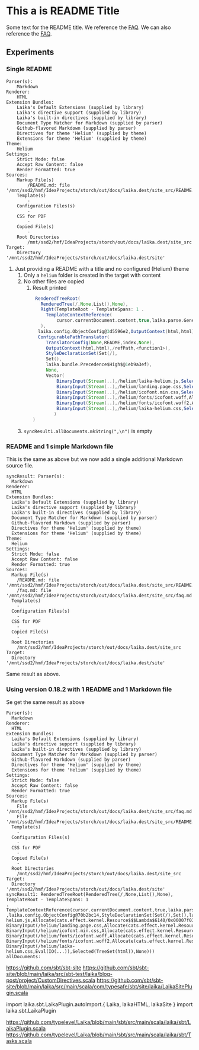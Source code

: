 This a is README Title
======================

Some text for the README title.
We reference the [FAQ](faq.md).
We can also reference the [FAQ](../faq.md).

## Experiments

### Single README 

```
Parser(s):
    Markdown
Renderer:
    HTML
Extension Bundles:
    Laika's Default Extensions (supplied by library)
    Laika's directive support (supplied by library)
    Laika's built-in directives (supplied by library)
    Document Type Matcher for Markdown (supplied by parser)
    Github-flavored Markdown (supplied by parser)
    Directives for theme 'Helium' (supplied by theme)
    Extensions for theme 'Helium' (supplied by theme)
Theme:
    Helium
Settings:
    Strict Mode: false
    Accept Raw Content: false
    Render Formatted: true
Sources:
    Markup File(s)
        /README.md: file '/mnt/ssd2/hmf/IdeaProjects/storch/out/docs/laika.dest/site_src/README.md'
    Template(s)
        -
    Configuration Files(s)
        -
    CSS for PDF
        -
    Copied File(s)
        -
    Root Directories
        /mnt/ssd2/hmf/IdeaProjects/storch/out/docs/laika.dest/site_src
Target:
    Directory '/mnt/ssd2/hmf/IdeaProjects/storch/out/docs/laika.dest/site'
```

1. Just providing a README with a title and no configured (Helium) theme
   1. Only a `helium` folder is created in the target with content
   1. No other files are copied
      1.  Result printed 
          ```scala
           RenderedTreeRoot(
             RenderedTree(/,None,List(),None),
             Right(TemplateRoot - TemplateSpans: 1 . 
               TemplateContextReference(
                   cursor.currentDocument.content,true,laika.parse.GeneratedSource$@5af5d76f)
             ),
            laika.config.ObjectConfig@3d5596e2,OutputContext(html,html),
            ConfigurablePathTranslator(
               TranslatorConfig(None,README,index,None),
               OutputContext(html,html),/refPath,<function1>),
               StyleDeclarationSet(Set(/),
               Set(),
               laika.bundle.Precedence$High$@1eb9a3ef),
               None,
               Vector(
                   BinaryInput(Stream(..),/helium/laika-helium.js,Selected(TreeSet(html)),None), 
                   BinaryInput(Stream(..),/helium/landing.page.css,Selected(TreeSet(html)),None), 
                   BinaryInput(Stream(..),/helium/icofont.min.css,Selected(TreeSet(html)),None), 
                   BinaryInput(Stream(..),/helium/fonts/icofont.woff,All,None), 
                   BinaryInput(Stream(..),/helium/fonts/icofont.woff2,All,None), 
                   BinaryInput(Stream(..),/helium/laika-helium.css,Selected(TreeSet(html)),None)
                  )
          )
           ``` 
   1. `syncResult1.allDocuments.mkString(",\n")` is empty    

### README and 1 simple Markdown file

This is the same as above but we now add a single additional Markdown source file.

```
syncResult: Parser(s):
  Markdown
Renderer:
  HTML
Extension Bundles:
  Laika's Default Extensions (supplied by library)
  Laika's directive support (supplied by library)
  Laika's built-in directives (supplied by library)
  Document Type Matcher for Markdown (supplied by parser)
  Github-flavored Markdown (supplied by parser)
  Directives for theme 'Helium' (supplied by theme)
  Extensions for theme 'Helium' (supplied by theme)
Theme:
  Helium
Settings:
  Strict Mode: false
  Accept Raw Content: false
  Render Formatted: true
Sources:
  Markup File(s)
    /README.md: file '/mnt/ssd2/hmf/IdeaProjects/storch/out/docs/laika.dest/site_src/README.md'
    /faq.md: file '/mnt/ssd2/hmf/IdeaProjects/storch/out/docs/laika.dest/site_src/faq.md'
  Template(s)
    -
  Configuration Files(s)
    -
  CSS for PDF
    -
  Copied File(s)
    -
  Root Directories
    /mnt/ssd2/hmf/IdeaProjects/storch/out/docs/laika.dest/site_src
Target:
  Directory '/mnt/ssd2/hmf/IdeaProjects/storch/out/docs/laika.dest/site'
```

Same result as above.

### Using version 0.18.2 with 1 README and 1 Markdown file

Se get the same result as above

```
Parser(s):
  Markdown
Renderer:
  HTML
Extension Bundles:
  Laika's Default Extensions (supplied by library)
  Laika's directive support (supplied by library)
  Laika's built-in directives (supplied by library)
  Document Type Matcher for Markdown (supplied by parser)
  Github-flavored Markdown (supplied by parser)
  Directives for theme 'Helium' (supplied by theme)
  Extensions for theme 'Helium' (supplied by theme)
Settings:
  Strict Mode: false
  Accept Raw Content: false
  Render Formatted: true
Sources:
  Markup File(s)
    File '/mnt/ssd2/hmf/IdeaProjects/storch/out/docs/laika.dest/site_src/faq.md'
    File '/mnt/ssd2/hmf/IdeaProjects/storch/out/docs/laika.dest/site_src/README.md'
  Template(s)
    -
  Configuration Files(s)
    -
  CSS for PDF
    -
  Copied File(s)
    -
  Root Directories
    /mnt/ssd2/hmf/IdeaProjects/storch/out/docs/laika.dest/site_src
Target:
  Directory '/mnt/ssd2/hmf/IdeaProjects/storch/out/docs/laika.dest/site'
syncResult1: RenderedTreeRoot(RenderedTree(/,None,List(),None),
TemplateRoot - TemplateSpans: 1
. TemplateContextReference(cursor.currentDocument.content,true,laika.parse.GeneratedSource$@5922c88b)
,laika.config.ObjectConfig@70b2bc14,StyleDeclarationSet(Set(/),Set(),laika.bundle.Precedence$High$@60b5e7e9),None,Vector(BinaryInput(/helium/laika-helium.js,Allocate(cats.effect.kernel.Resource$$$Lambda$6140/0x00007f03452bb548@7ff806d3),Selected(TreeSet(html)),None), BinaryInput(/helium/landing.page.css,Allocate(cats.effect.kernel.Resource$$$Lambda$6140/0x00007f03452bb548@3051ff37),Selected(TreeSet(html)),None), BinaryInput(/helium/icofont.min.css,Allocate(cats.effect.kernel.Resource$$$Lambda$6140/0x00007f03452bb548@40e44bc7),Selected(TreeSet(html)),None), BinaryInput(/helium/fonts/icofont.woff,Allocate(cats.effect.kernel.Resource$$$Lambda$6140/0x00007f03452bb548@f21669d),All,None), BinaryInput(/helium/fonts/icofont.woff2,Allocate(cats.effect.kernel.Resource$$$Lambda$6140/0x00007f03452bb548@30503734),All,None), BinaryInput(/helium/laika-helium.css,Eval(IO(...)),Selected(TreeSet(html)),None)))
allDocuments:
```


https://github.com/sbt/sbt-site
https://github.com/sbt/sbt-site/blob/main/laika/src/sbt-test/laika/blog-post/project/CustomDirectives.scala
https://github.com/sbt/sbt-site/blob/main/laika/src/main/scala/com/typesafe/sbt/site/laika/LaikaSitePlugin.scala

import laika.sbt.LaikaPlugin.autoImport.{ Laika, laikaHTML, laikaSite }
import laika.sbt.LaikaPlugin

https://github.com/typelevel/Laika/blob/main/sbt/src/main/scala/laika/sbt/LaikaPlugin.scala
https://github.com/typelevel/Laika/blob/main/sbt/src/main/scala/laika/sbt/Tasks.scala
